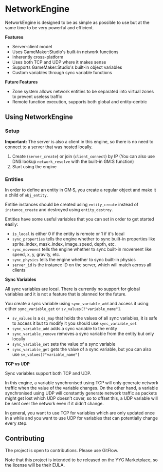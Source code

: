 # NetworkEngine

NetworkEngine is designed to be as simple as possible to use but at the same time to be very powerful and efficient.

**Features**

* Server-client model
* Uses GameMaker:Studio's built-in network functions
* Inherently cross-platform
* Uses both TCP and UDP where it makes sense
* Supports GameMaker:Studio's built-in object variables
* Custom variables through sync variable functions

**Future Features**

* Zone system allows network entities to be separated into virtual zones to prevent useless traffic
* Remote function execution, supports both global and entity-centric

## Using NetworkEngine

### Setup

**Important:** The server is also a client in this engine, so there is no need to connect to a server that was hosted locally.

1. Create (`server_create`) or join (`client_connect`) by IP (You can also use DNS lookup `network_resolve` with the built-in GM:S function)
2. Start using the engine

### Entities

In order to define an entity in GM:S, you create a regular object and make it a child of `obj_entity`.

Entitie instances should be created using `entity_create` instead of `instance_create` and destroyed using `entity_destroy`.

Entities have some useful variables that you can set in order to get started easily:

* `is_local` is either 0 if the entity is remote or 1 if it's local
* `sync_properties` tells the engine whether to sync built-in properties like sprite_index, mask_index, image_speed, depth, etc.
* `sync_movement` tells the engine whether to sync built-in movement like speed, x, y, gravity, etc.
* `sync_physics` tells the engine whether to sync built-in physics
* `server_id` is the instance ID on the server, which will match across all clients

**Sync Variables**

All sync variables are local. There is currently no support for global variables and it is not a feature that is planned for the future.

You create a sync variable using `sync_variable_add` and access it using either `sync_variable_get` or `sv_values[?"variable_name"]`.

* `sv_values` is a `ds_map` that holds the values of all sync variables, it is safe to access it but to modify it you should use `sync_variable_set`
* `sync_variable_add` adds a sync variable to the entity
* `sync_variable_remove` removes a sync variable from the entity but only locally
* `sync_variable_set` sets the value of a sync variable
* `sync_variable_get` gets the value of a sync variable, but you can also use `sv_values[?"variable_name"]`

**TCP vs UDP**

Sync variables support both TCP and UDP. 

In this engine, a variable synchronised using TCP will only generate network traffic when the value of the variable changes. On the other hand, a variable synchronised using UDP will constantly generate network traffic as packets might get lost which UDP doesn't cover, so to offset this, a UDP variable will be sent over the network even if it didn't change.

In general, you want to use TCP for variables which are only updated once in a while and you want to use UDP for variables that can potentially change every step.

## Contributing

The project is open to contributions. Please use GitFlow.

Note that this project is intended to be released on the YYG Marketplace, so the license will be their EULA.